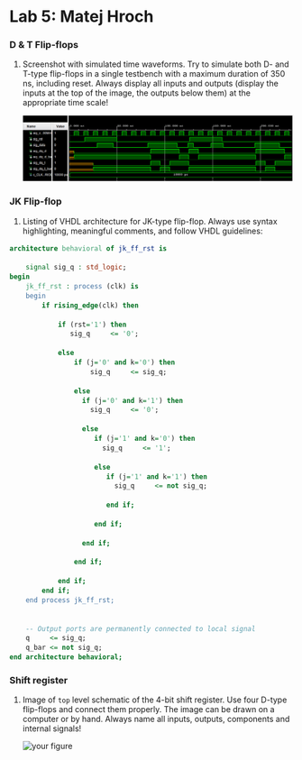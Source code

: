 # Lab 5: Matej Hroch

### D & T Flip-flops

1. Screenshot with simulated time waveforms. Try to simulate both D- and T-type flip-flops in a single testbench with a maximum duration of 350 ns, including reset. Always display all inputs and outputs (display the inputs at the top of the image, the outputs below them) at the appropriate time scale!

   ![Signals](https://github.com/matejhroch/digital-electronics-1/blob/main/05-ffs/images/d_t_ffs.PNG)

### JK Flip-flop

1. Listing of VHDL architecture for JK-type flip-flop. Always use syntax highlighting, meaningful comments, and follow VHDL guidelines:

```vhdl
architecture behavioral of jk_ff_rst is

    signal sig_q : std_logic;
begin
    jk_ff_rst : process (clk) is
    begin
        if rising_edge(clk) then

            if (rst='1') then
               sig_q     <= '0';
           
            else
                if (j='0' and k='0') then
                    sig_q     <= sig_q;
                               
                else
                  if (j='0' and k='1') then
                    sig_q     <= '0';  
                  
                  else
                     if (j='1' and k='0') then
                       sig_q     <= '1';
                     
                     else
                        if (j='1' and k='1') then
                          sig_q     <= not sig_q;
                        
                        end if;
                     
                     end if;
                         
                  end if;
                  
                end if;  

            end if;
        end if;
    end process jk_ff_rst;
    
   
    -- Output ports are permanently connected to local signal
    q     <= sig_q;
    q_bar <= not sig_q;
end architecture behavioral;
```

### Shift register

1. Image of `top` level schematic of the 4-bit shift register. Use four D-type flip-flops and connect them properly. The image can be drawn on a computer or by hand. Always name all inputs, outputs, components and internal signals!

   ![your figure]()
